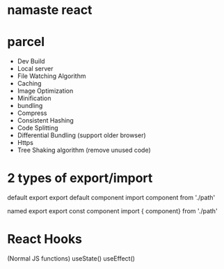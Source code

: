 # namaste react
# parcel
- Dev Build
- Local server
- File Watching Algorithm
- Caching
- Image Optimization
- Minification
- bundling
- Compress
- Consistent Hashing
- Code Splitting
- Differential Bundling (support older browser)
- Https 
- Tree Shaking algorithm (remove unused code)

# 2 types of export/import

default export 
 export default component
import component from './path'

named export
 export const component
 import { component} from './path'

 # React Hooks
 (Normal JS functions)
 useState()
 useEffect()